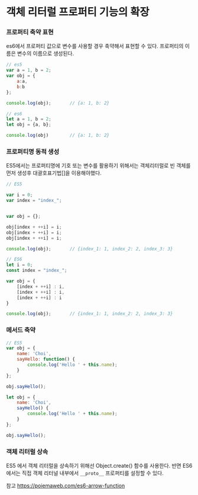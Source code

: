 # 객체 리터럴 프로퍼티 기능의 확장



### 프로퍼티 축약 표현

es6에서 프로퍼티 값으로 변수를 사용할 경우 축약해서 표현할 수 있다. 프로퍼티의 이름은 변수의 이름으로 생성된다. 

``` javascript
// es5
var a = 1, b = 2; 
var obj = {
    a:a,
    b:b
};

console.log(obj);		// {a: 1, b: 2}

// es6
let a = 1, b = 2; 
let obj = {a, b};

console.log(obj)		// {a: 1, b: 2}
```





### 프로퍼티명 동적 생성

ES5에서는 프로퍼티명에 기호 또는 변수를 활용하기 위해서는 객체리터럴로 빈 객체를 먼저 생성후 대괄호표기법[]을 이용해야했다.  

``` javascript
// ES5 

var i = 0;
var index = "index_";


var obj = {};

obj[index + ++i] = i;
obj[index + ++i] = i;
obj[index + ++i] = i;

console.log(obj);		// {index_1: 1, index_2: 2, index_3: 3}
```

```javascript
// ES6
let i = 0;
const index = "index_";

var obj = {
    [index + ++i] : i,
    [index + ++i] : i,
    [index + ++i] : i
}

console.log(obj);		// {index_1: 1, index_2: 2, index_3: 3}
```





### 메서드 축약

``` javascript
// ES5
var obj = {
    name: 'Choi',
    sayHello: function() {
        console.log('Hello ' + this.name);
    }
};

obj.sayHello();
```

``` javascript
let obj = {
    name: 'Choi',
    sayHello() {
        console.log('Hello ' + this.name);
    }
};

obj.sayHello();
```





###  객체 리터럴 상속

ES5 에서 객체 리터럴을 상속하기 위해선 Object.create() 함수를 사용한다.  반면 ES6에서는 직접 객체 리터널 내부에서 `__proto__` 프로퍼티를 설정할 수 있다. 





















참고 https://poiemaweb.com/es6-arrow-function
